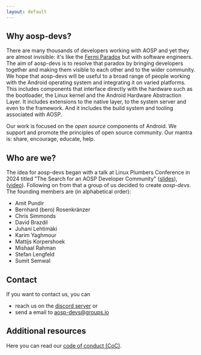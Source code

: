 ```yaml
---
layout: default
---
```


## Why aosp-devs?

There are many thousands of developers working with AOSP and yet they are
almost invisible: it's like the [Fermi Paradox](https://en.wikipedia.org/wiki/Fermi_paradox)
but with software engineers. The aim of aosp-devs is to resolve that paradox by
bringing developers together and making them visible to each other and to the
wider community. We hope that aosp-devs will be useful to a broad range of
people working with the Android operating system and integrating it on varied
platforms. This includes components that interface directly with the hardware
such as the bootloader, the Linux kernel and the Android Hardware Abstraction
Layer.  It includes extensions to the native layer, to the system server and
even to the framework. And it includes the build system and tooling associated
with AOSP.

Our work is focused on the *open source* components of Android. We support and
promote the principles of open source community. Our mantra is: share,
encourage, educate, help.

## Who are we?

The idea for aosp-devs began with a talk at Linux Plumbers Conference in 2024
titled "The Search for an AOSP Developer Community"
 ([slides](https://lpc.events/event/18/contributions/1707/attachments/1538/3217/android-mc-community.pdf)),
 ([video](https://youtu.be/CTWQ-d7pj5s?t=2634)).
Following on from that a group of us decided to create *aosp-devs*.
The founding members are (in alphabetical order):

* Amit Pundir
* Bernhard (bero) Rosenkränzer
* Chris Simmonds
* David Brazdil
* Juhani Lehtimäki
* Karim Yaghmour
* Mattijs Korpershoek
* Mishaal Rahman
* Stefan Lengfeld
* Sumit Semwal


## Contact

If you want to contact us, you can

* reach us on the [discord server](https://discord.gg/hH59SPKYv8) or
* send a email to [aosp-devs@groups.io](mailto:aosp-devs@groups.io)


## Additional resources

Here you can read our [code of conduct (CoC)](code-of-conduct).
